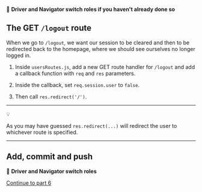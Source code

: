 :twisted_rightwards_arrows: **Driver and Navigator switch roles if you haven't already done so**

## The GET `/logout` route

When we go to `/logout`, we want our session to be cleared and then to be redirected back to the homepage, where we should see ourselves no longer logged in.

1. Inside `usersRoutes.js`, add a new GET route handler for `/logout` and add a callback function with `req` and `res` parameters.

2. Inside the callback, set `req.session.user` to `false`.

3. Then call `res.redirect('/')`.

***
:bulb:

As you may have guessed `res.redirect(...)` will redirect the user to whichever route is specified. 
***

## Add, commit and push

:twisted_rightwards_arrows: **Driver and Navigator switch roles**

[Continue to part 6](lesson1_part6.md)